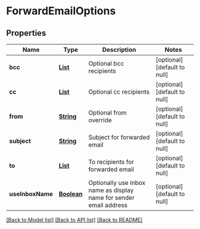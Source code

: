 # ForwardEmailOptions
## Properties

Name | Type | Description | Notes
------------ | ------------- | ------------- | -------------
**bcc** | [**List**](string) | Optional bcc recipients | [optional] [default to null]
**cc** | [**List**](string) | Optional cc recipients | [optional] [default to null]
**from** | [**String**](string) | Optional from override | [optional] [default to null]
**subject** | [**String**](string) | Subject for forwarded email | [optional] [default to null]
**to** | [**List**](string) | To recipients for forwarded email | [optional] [default to null]
**useInboxName** | [**Boolean**](boolean) | Optionally use inbox name as display name for sender email address | [optional] [default to null]

[[Back to Model list]](../README#documentation-for-models) [[Back to API list]](../README#documentation-for-api-endpoints) [[Back to README]](../README)

